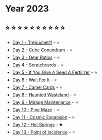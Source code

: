 # Year 2023
## :star: :star: :star: :star: :star: :star: :star: :star: :star: :star:
    
* [Day 1 - Trebuchet?!](day01) - :star:
* [Day 2 - Cube Conundrum](day02) - :star:
* [Day 3 - Gear Ratios](day03) - :star:
* [Day 4 - Scratchcards](day04) - :star:
* [Day 5 - If You Give A Seed A Fertilizer](day05) - :star:
* [Day 6 - Wait For It](day06) - :star:
* [Day 7 - Camel Cards](day07) - :star:
* [Day 8 - Haunted Wasteland](day08) - :star:
* [Day 9 - Mirage Maintenance](day09) - :star:
* [Day 10 - Pipe Maze](day10) - :star:
* [Day 11 - Cosmic Expansion](day11) - :star:
* [Day 12 - Hot Springs](day12) - 🟊
* [Day 13 - Point of Incidence](day13) - :star:

